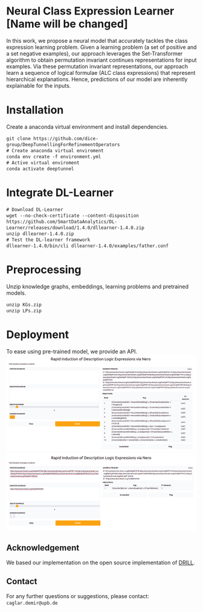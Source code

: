 # Neural Class Expression Learner  [Name will be changed]
In this work, we propose a neural model that accurately tackles the class expression learning problem.
Given a learning problem (a set of positive and a set negative examples), our approach leverages the Set-Transformer algorithm to obtain
permutation invariant continues representations for input examples. Via these permutation invariant representations,
our approach learn a sequence of logical formulae (ALC class expressions) that represent hierarchical explanations. 
Hence, predictions of our model are inherently explainable for the inputs.


# Installation
Create a anaconda virtual environment and install dependencies.
```
git clone https://github.com/dice-group/DeepTunnellingForRefinementOperators
# Create anaconda virtual enviroment
conda env create -f environment.yml
# Active virtual enviroment 
conda activate deeptunnel
```
# Integrate DL-Learner
```
# Download DL-Learner
wget --no-check-certificate --content-disposition https://github.com/SmartDataAnalytics/DL-Learner/releases/download/1.4.0/dllearner-1.4.0.zip
unzip dllearner-1.4.0.zip
# Test the DL-learner framework
dllearner-1.4.0/bin/cli dllearner-1.4.0/examples/father.conf
```
# Preprocessing
Unzip knowledge graphs, embeddings, learning problems and pretrained models.
```
unzip KGs.zip
unzip LPs.zip
```

# Deployment
To ease using pre-trained model, we provide an API.
![alt text](core/deploy_1.png)
![alt text](core/deploy_2.png)


## Acknowledgement 
We based our implementation on the open source implementation of [DRILL](https://arxiv.org/abs/2106.15373).

## Contact
For any further questions or suggestions, please contact:  ```caglar.demir@upb.de```